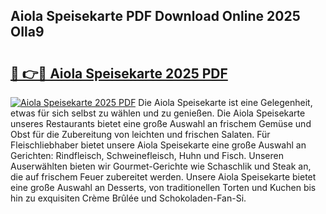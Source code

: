 ## Aiola Speisekarte PDF Download Online 2025 OIla9

# <h2><a href="http://gc8g1tv.nevu.top/?p=Aiola+Speisekarte">🔗 👉🔴 Aiola Speisekarte 2025 PDF</a></h2>

[![Aiola Speisekarte 2025 PDF](https://i.imgur.com/dBaPXMq.png)](http://gc8g1tv.nevu.top/?p=Aiola+Speisekarte)
Die Aiola Speisekarte ist eine Gelegenheit, etwas für sich selbst zu wählen und zu genießen. Die Aiola Speisekarte unseres Restaurants bietet eine große Auswahl an frischem Gemüse und Obst für die Zubereitung von leichten und frischen Salaten. Für Fleischliebhaber bietet unsere Aiola Speisekarte eine große Auswahl an Gerichten: Rindfleisch, Schweinefleisch, Huhn und Fisch. Unseren Auserwählten bieten wir Gourmet-Gerichte wie Schaschlik und Steak an, die auf frischem Feuer zubereitet werden. Unsere Aiola Speisekarte bietet eine große Auswahl an Desserts, von traditionellen Torten und Kuchen bis hin zu exquisiten Crème Brûlée und Schokoladen-Fan-Si.
